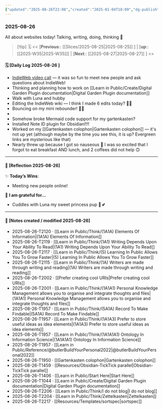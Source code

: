 ```yaml
---
{"updated":"2025-08-26T22:08","created":"2025-01-04T18:09","dg-publish":true,"dg-path":"2025-08-26.md","permalink":"/2025-08-26/","dgPassFrontmatter":true,"noteIcon":"1"}
---
```


### 2025-08-26

All about websites today! Talking, writing, doing, thinking 🤔 

> [!tip] 🗓
> << [**Previous**:: [[Slices/2025-08-25\|2025-08-25]] ] | [**up**:: [[2025-W35\|2025-W35]]] | [**Next**:: [[2025-08-27\|2025-08-27]] ] >>

#### 🗓️ [Daily Log 2025-08-26 ]
- [IndieWeb video call](https://indieweb.org) — it was so fun to meet new people and ask questions about IndieWeb! 
- Thinking and planning how to work on [[Learn in Public/Create/Digital Garden Plugin documentation\|Digital Garden Plugin documentation]] 
- Walk with Luna and hubby 
- Editing the IndieWeb wiki — I think I made 6 edits today? 🤪😂 
- Bouncing on my mini rebounder! 🤸‍♀️
-  
- Somehow broke Mermaid code support for my gartenkasten? 
- Installed Note ID plugin for Obsidian!!!! 
- Worked on my [[Gartenkasten colophon\|Gartenkasten colophon]] — it's not up yet (although maybe by the time you see this, it is up? Evergreen links are mysterious like that)
- Nearly threw up because I got so nauseous 🤢 I was so excited that I forgot to eat breakfast AND lunch, and 2 coffees did not help 🙃 


--- 
#### 🌙 [Reflection 2025-08-26]

✨ **Today’s Wins**:  
- Meeting new people online! 

🌻 **I am grateful for...**
- Cuddles with Luna my sweet princess pup 🐶 💕 

---

#### 📝 [Notes created / modified 2025-08-26]

- 2025-08-26-T2120 · [[Learn in Public/Think/(1A1A) Elements Of Information\|(1A1A) Elements Of Information]]
- 2025-08-26-T2119 · [[Learn in Public/Think/(1A1) Writing Depends Upon Your Ability To Read\|(1A1) Writing Depends Upon Your Ability To Read]]
- 2025-08-26-T2117 · [[Learn in Public/Think/(5) Learning In Public Allows You To Grow Faster\|(5) Learning In Public Allows You To Grow Faster]]
- 2025-08-26-T2115 · [[Learn in Public/Think/(1A) Writers are made through writing and reading\|(1A) Writers are made through writing and reading]]
- 2025-08-26-T2002 · [[Prefer creating cool URIs\|Prefer creating cool URIs]]
- 2025-08-26-T2001 · [[Learn in Public/Think/(1A1A1) Personal Knowledge Management allows you to organise and integrate thoughts and files\|(1A1A1) Personal Knowledge Management allows you to organise and integrate thoughts and files]]
- 2025-08-26-T1957 · [[Learn in Public/Think/(5A1A) Record To Make Findable\|(5A1A) Record To Make Findable]]
- 2025-08-26-T1957 · [[Learn in Public/Think/(1A1A3) Prefer to store useful ideas as idea elements\|(1A1A3) Prefer to store useful ideas as idea elements]]
- 2025-08-26-T1957 · [[Learn in Public/Think/(1A1A1A1) Ontology In Information Science\|(1A1A1A1) Ontology In Information Science]]
- 2025-08-26-T1957 · [[Learn in Public/Reference/@butlerBuildYourPersonal2022\|@butlerBuildYourPersonal2022]]
- 2025-08-26-T1950 · [[Gartenkasten colophon\|Gartenkasten colophon]]
- 2025-08-26-T1459 · [[Resources/Obsidian-TickTick parallel\|Obsidian-TickTick parallel]]
- 2025-08-26-T1406 · [[Learn in Public/Start Here\|Start Here]]
- 2025-08-26-T1044 · [[Learn in Public/Create/Digital Garden Plugin documentation\|Digital Garden Plugin documentation]]
- 2025-08-26-T2206 · [[Learn in Public/Think/I do not blog\|I do not blog]]
- 2025-08-26-T2204 · [[Learn in Public/Think/Zettelkasten\|Zettelkasten]]
- 2025-08-26-T2217 · [[Resources/Templates/sortspec\|sortspec]]
